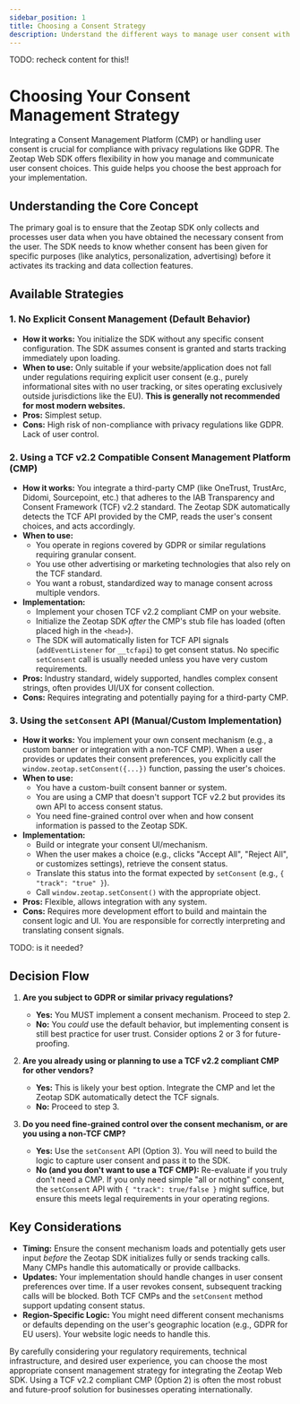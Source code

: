 ```yaml
---
sidebar_position: 1
title: Choosing a Consent Strategy
description: Understand the different ways to manage user consent with the Zeotap Web SDK and choose the best approach for your needs.
---
```


TODO: recheck content for this!!

# Choosing Your Consent Management Strategy

Integrating a Consent Management Platform (CMP) or handling user consent is crucial for compliance with privacy regulations like GDPR. The Zeotap Web SDK offers flexibility in how you manage and communicate user consent choices. This guide helps you choose the best approach for your implementation.

## Understanding the Core Concept

The primary goal is to ensure that the Zeotap SDK only collects and processes user data when you have obtained the necessary consent from the user. The SDK needs to know whether consent has been given for specific purposes (like analytics, personalization, advertising) before it activates its tracking and data collection features.

## Available Strategies

### 1. No Explicit Consent Management (Default Behavior)

*   **How it works:** You initialize the SDK without any specific consent configuration. The SDK assumes consent is granted and starts tracking immediately upon loading.
*   **When to use:** Only suitable if your website/application does not fall under regulations requiring explicit user consent (e.g., purely informational sites with no user tracking, or sites operating exclusively outside jurisdictions like the EU). **This is generally not recommended for most modern websites.**
*   **Pros:** Simplest setup.
*   **Cons:** High risk of non-compliance with privacy regulations like GDPR. Lack of user control.

### 2. Using a TCF v2.2 Compatible Consent Management Platform (CMP)

*   **How it works:** You integrate a third-party CMP (like OneTrust, TrustArc, Didomi, Sourcepoint, etc.) that adheres to the IAB Transparency and Consent Framework (TCF) v2.2 standard. The Zeotap SDK automatically detects the TCF API provided by the CMP, reads the user's consent choices, and acts accordingly.
*   **When to use:**
    *   You operate in regions covered by GDPR or similar regulations requiring granular consent.
    *   You use other advertising or marketing technologies that also rely on the TCF standard.
    *   You want a robust, standardized way to manage consent across multiple vendors.
*   **Implementation:**
    *   Implement your chosen TCF v2.2 compliant CMP on your website.
    *   Initialize the Zeotap SDK *after* the CMP's stub file has loaded (often placed high in the `<head>`).
    *   The SDK will automatically listen for TCF API signals (`addEventListener` for `__tcfapi`) to get consent status. No specific `setConsent` call is usually needed unless you have very custom requirements.
*   **Pros:** Industry standard, widely supported, handles complex consent strings, often provides UI/UX for consent collection.
*   **Cons:** Requires integrating and potentially paying for a third-party CMP.

### 3. Using the `setConsent` API (Manual/Custom Implementation)

*   **How it works:** You implement your own consent mechanism (e.g., a custom banner or integration with a non-TCF CMP). When a user provides or updates their consent preferences, you explicitly call the `window.zeotap.setConsent({...})` function, passing the user's choices.
*   **When to use:**
    *   You have a custom-built consent banner or system.
    *   You are using a CMP that doesn't support TCF v2.2 but provides its own API to access consent status.
    *   You need fine-grained control over when and how consent information is passed to the Zeotap SDK.
*   **Implementation:**
    *   Build or integrate your consent UI/mechanism.
    *   When the user makes a choice (e.g., clicks "Accept All", "Reject All", or customizes settings), retrieve the consent status.
    *   Translate this status into the format expected by `setConsent` (e.g., `{ "track": "true" }`).
    *   Call `window.zeotap.setConsent()` with the appropriate object.
*   **Pros:** Flexible, allows integration with any system.
*   **Cons:** Requires more development effort to build and maintain the consent logic and UI. You are responsible for correctly interpreting and translating consent signals.

TODO: is it needed? 
## Decision Flow

1.  **Are you subject to GDPR or similar privacy regulations?**
    *   **Yes:** You MUST implement a consent mechanism. Proceed to step 2.
    *   **No:** You *could* use the default behavior, but implementing consent is still best practice for user trust. Consider options 2 or 3 for future-proofing.

2.  **Are you already using or planning to use a TCF v2.2 compliant CMP for other vendors?**
    *   **Yes:** This is likely your best option. Integrate the CMP and let the Zeotap SDK automatically detect the TCF signals.
    *   **No:** Proceed to step 3.

3.  **Do you need fine-grained control over the consent mechanism, or are you using a non-TCF CMP?**
    *   **Yes:** Use the `setConsent` API (Option 3). You will need to build the logic to capture user consent and pass it to the SDK.
    *   **No (and you don't want to use a TCF CMP):** Re-evaluate if you truly don't need a CMP. If you only need simple "all or nothing" consent, the `setConsent` API with `{ "track": true/false }` might suffice, but ensure this meets legal requirements in your operating regions.

## Key Considerations

*   **Timing:** Ensure the consent mechanism loads and potentially gets user input *before* the Zeotap SDK initializes fully or sends tracking calls. Many CMPs handle this automatically or provide callbacks.
*   **Updates:** Your implementation should handle changes in user consent preferences over time. If a user revokes consent, subsequent tracking calls will be blocked. Both TCF CMPs and the `setConsent` method support updating consent status.
*   **Region-Specific Logic:** You might need different consent mechanisms or defaults depending on the user's geographic location (e.g., GDPR for EU users). Your website logic needs to handle this.

By carefully considering your regulatory requirements, technical infrastructure, and desired user experience, you can choose the most appropriate consent management strategy for integrating the Zeotap Web SDK. Using a TCF v2.2 compliant CMP (Option 2) is often the most robust and future-proof solution for businesses operating internationally.
